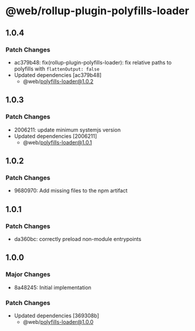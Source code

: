 # @web/rollup-plugin-polyfills-loader

## 1.0.4

### Patch Changes

- ac379b48: fix(rollup-plugin-polyfills-loader): fix relative paths to polyfills with `flattenOutput: false`
- Updated dependencies [ac379b48]
  - @web/polyfills-loader@1.0.2

## 1.0.3

### Patch Changes

- 2006211: update minimum systemjs version
- Updated dependencies [2006211]
  - @web/polyfills-loader@1.0.1

## 1.0.2

### Patch Changes

- 9680970: Add missing files to the npm artifact

## 1.0.1

### Patch Changes

- da360bc: correctly preload non-module entrypoints

## 1.0.0

### Major Changes

- 8a48245: Initial implementation

### Patch Changes

- Updated dependencies [369308b]
  - @web/polyfills-loader@1.0.0
